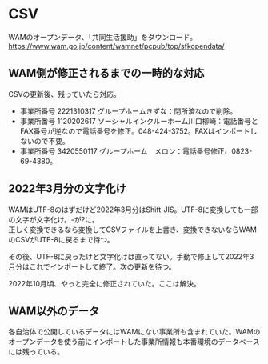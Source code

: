 # CSV
WAMのオープンデータ、「共同生活援助」をダウンロード。  
https://www.wam.go.jp/content/wamnet/pcpub/top/sfkopendata/

## WAM側が修正されるまでの一時的な対応
CSVの更新後、残っていたら対応。

- 事業所番号 2221310317 グループホームきずな：閉所済なので削除。
- 事業所番号 1120202617 ソーシャルインクルーホーム川口柳崎：電話番号とFAX番号が逆なので電話番号を修正。048-424-3752。FAXはインポートしないので不要。
- 事業所番号 3420550117 グループホーム　メロン：電話番号修正、0823-69-4380。

## 2022年3月分の文字化け
WAMはUTF-8のはずだけど2022年3月分はShift-JIS。UTF-8に変換しても一部の文字が文字化け。-が?に。  
正しく変換できるなら変換してCSVファイルを上書き、変換できないならWAMのCSVがUTF-8に戻るまで待つ。

その後、UTF-8に戻ったけど文字化けは直ってない。手動で修正して2022年3月分はこれでインポートして終了。次の更新を待つ。

2022年10月頃、やっと完全に修正されていた。ここは解決。

## WAM以外のデータ
各自治体で公開しているデータにはWAMにない事業所も含まれていた。WAMのオープンデータを使う前にインポートした事業所情報も本番環境のデータベースには残っている。
